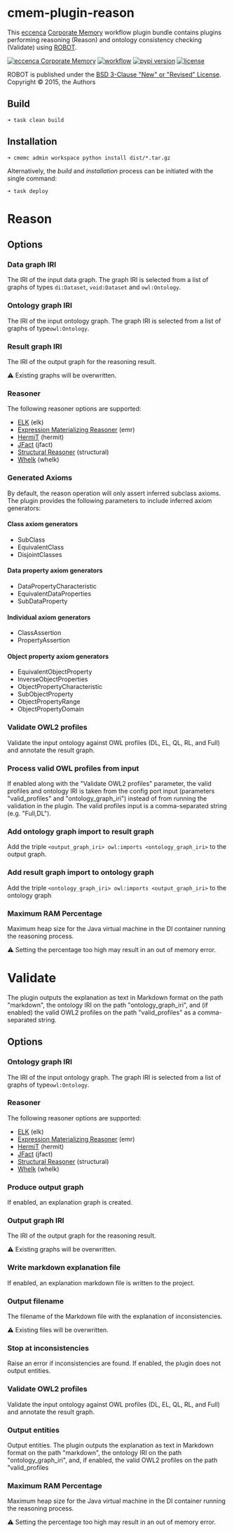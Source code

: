 

# cmem-plugin-reason

This [eccenca](https://eccenca.com) [Corporate Memory](https://documentation.eccenca.com) workflow plugin bundle contains plugins performing reasoning (Reason) and ontology consistency checking (Validate) using [ROBOT](http://robot.obolibrary.org/).

[![eccenca Corporate Memory](https://img.shields.io/badge/eccenca-Corporate%20Memory-orange)](https://documentation.eccenca.com) [![workflow](https://github.com/eccenca/cmem-plugin-pyshacl/actions/workflows/check.yml/badge.svg)](https://github.com/eccenca/cmem-plugin-pyshacl/actions) [![pypi version](https://img.shields.io/pypi/v/cmem-plugin-reason)](https://pypi.org/project/cmem-plugin-reason/) [![license](https://img.shields.io/pypi/l/cmem-plugin-reason)](https://pypi.org/project/cmem-plugin-reasom)

ROBOT is published under the [BSD 3-Clause "New" or "Revised" License](https://choosealicense.com/licenses/bsd-3-clause/).
Copyright © 2015, the Authors

## Build

```
➜ task clean build
```

## Installation

```
➜ cmemc admin workspace python install dist/*.tar.gz
```

Alternatively, the _build_ and _installation_ process can be initiated with the single command:

```
➜ task deploy
```

# Reason
## Options

### Data graph IRI

The IRI of the input data graph. The graph IRI is selected from a list of graphs of types `di:Dataset`, `void:Dataset`
and `owl:Ontology`.

### Ontology graph IRI

The IRI of the input ontology graph. The graph IRI is selected from a list of graphs of type`owl:Ontology`.

### Result graph IRI

The IRI of the output graph for the reasoning result.

:warning: Existing graphs will be overwritten.

### Reasoner

The following reasoner options are supported: 
- [ELK](https://code.google.com/p/elk-reasoner/) (elk)
- [Expression Materializing Reasoner](http://static.javadoc.io/org.geneontology/expression-materializing-reasoner/0.1.3/org/geneontology/reasoner/ExpressionMaterializingReasoner.html) (emr)
- [HermiT](http://www.hermit-reasoner.com/) (hermit)
- [JFact](http://jfact.sourceforge.net/) (jfact)
- [Structural Reasoner](http://owlcs.github.io/owlapi/apidocs_4/org/semanticweb/owlapi/reasoner/structural/StructuralReasoner.html) (structural)
- [Whelk](https://github.com/balhoff/whelk) (whelk)

### Generated Axioms

By default, the reason operation will only assert inferred subclass axioms. The plugin provides the following 
parameters to include inferred axiom generators:

#### Class axiom generators
-  SubClass
- EquivalentClass
- DisjointClasses

#### Data property axiom generators
- DataPropertyCharacteristic
- EquivalentDataProperties
- SubDataProperty

#### Individual axiom generators
- ClassAssertion
- PropertyAssertion

#### Object property axiom generators
- EquivalentObjectProperty
- InverseObjectProperties
- ObjectPropertyCharacteristic
- SubObjectProperty
- ObjectPropertyRange
- ObjectPropertyDomain

### Validate OWL2 profiles

Validate the input ontology against OWL profiles (DL, EL, QL, RL, and Full) and annotate the result graph. 

### Process valid OWL profiles from input

If enabled along with the "Validate OWL2 profiles" parameter, the valid profiles and ontology IRI is taken from the
config port input (parameters "valid_profiles" and "ontology_graph_iri") instead of from running the validation in the 
plugin. The valid profiles input is a comma-separated string (e.g. "Full,DL").

### Add ontology graph import to result graph

Add the triple `<output_graph_iri> owl:imports <ontology_graph_iri>` to the output graph.

### Add result graph import to ontology graph

Add the triple `<ontology_graph_iri> owl:imports <output_graph_iri>` to the ontology graph

### Maximum RAM Percentage

Maximum heap size for the Java virtual machine in the DI container running the reasoning process.

:warning: Setting the percentage too high may result in an out of memory error.

# Validate

The plugin outputs the explanation as text in Markdown format on the path "markdown",
the ontology IRI on the path "ontology_graph_iri", and (if enabled) the valid OWL2 profiles on the path "valid_profiles" as 
a comma-separated string.

## Options

### Ontology graph IRI

The IRI of the input ontology graph. The graph IRI is selected from a list of graphs of type`owl:Ontology`.

### Reasoner

The following reasoner options are supported: 
- [ELK](https://code.google.com/p/elk-reasoner/) (elk)
- [Expression Materializing Reasoner](http://static.javadoc.io/org.geneontology/expression-materializing-reasoner/0.1.3/org/geneontology/reasoner/ExpressionMaterializingReasoner.html) (emr)
- [HermiT](http://www.hermit-reasoner.com/) (hermit)
- [JFact](http://jfact.sourceforge.net/) (jfact)
- [Structural Reasoner](http://owlcs.github.io/owlapi/apidocs_4/org/semanticweb/owlapi/reasoner/structural/StructuralReasoner.html) (structural)
- [Whelk](https://github.com/balhoff/whelk) (whelk)

### Produce output graph

If enabled, an explanation graph is created.

### Output graph IRI

The IRI of the output graph for the reasoning result.

:warning: Existing graphs will be overwritten.

### Write markdown explanation file

If enabled, an explanation markdown file is written to the project.

### Output filename

The filename of the Markdown file with the explanation of inconsistencies.

:warning: Existing files will be overwritten.

### Stop at inconsistencies
Raise an error if inconsistencies are found. If enabled, the plugin does not output entities.

### Validate OWL2 profiles

Validate the input ontology against OWL profiles (DL, EL, QL, RL, and Full) and annotate the result graph.

### Output entities

Output entities. The plugin outputs the explanation as text in Markdown format on the path "markdown", the ontology IRI
on the path "ontology_graph_iri", and, if enabled, the valid OWL2 profiles on the path "valid_profiles

### Maximum RAM Percentage

Maximum heap size for the Java virtual machine in the DI container running the reasoning process.

:warning: Setting the percentage too high may result in an out of memory error.